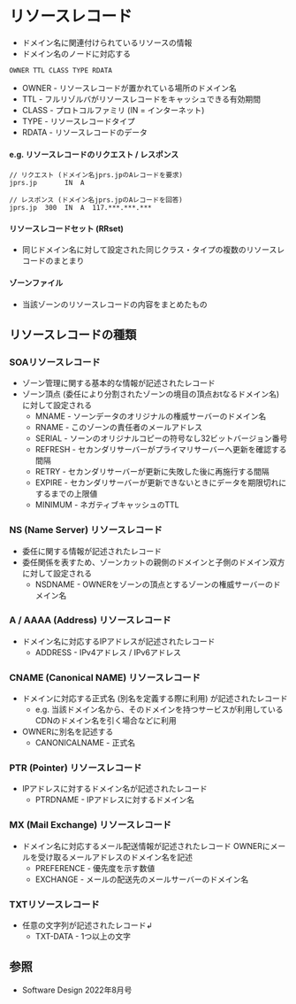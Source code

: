 # リソースレコード
- ドメイン名に関連付けられているリソースの情報
- ドメイン名のノードに対応する

```
OWNER TTL CLASS TYPE RDATA
```

- OWNER - リソースレコードが置かれている場所のドメイン名
- TTL   - フルリゾルバがリソースレコードをキャッシュできる有効期間
- CLASS - プロトコルファミリ (IN = インターネット)
- TYPE  - リソースレコードタイプ
- RDATA - リソースレコードのデータ

#### e.g. リソースレコードのリクエスト / レスポンス

```
// リクエスト (ドメイン名jprs.jpのAレコードを要求)
jprs.jp       IN  A

// レスポンス (ドメイン名jprs.jpのAレコードを回答)
jprs.jp  300  IN  A  117.***.***.***
```

#### リソースレコードセット (RRset)
- 同じドメイン名に対して設定された同じクラス・タイプの複数のリソースレコードのまとまり

#### ゾーンファイル
- 当該ゾーンのリソースレコードの内容をまとめたもの

## リソースレコードの種類
### SOAリソースレコード
- ゾーン管理に関する基本的な情報が記述されたレコード
- ゾーン頂点 (委任により分割されたゾーンの境目の頂点おtなるドメイン名) に対して設定される
  - MNAME - ソーンデータのオリジナルの権威サーバーのドメイン名
  - RNAME - このゾーンの責任者のメールアドレス
  - SERIAL - ソーンのオリジナルコピーの符号なし32ビットバージョン番号
  - REFRESH - セカンダリサーバーがプライマリサーバーへ更新を確認する間隔
  - RETRY - セカンダリサーバーが更新に失敗した後に再施行する間隔
  - EXPIRE - セカンダリサーバーが更新できないときにデータを期限切れにするまでの上限値
  - MINIMUM - ネガティブキャッシュのTTL

### NS (Name Server) リソースレコード
- 委任に関する情報が記述されたレコード
- 委任関係を表すため、ゾーンカットの親側のドメインと子側のドメイン双方に対して設定される
  - NSDNAME - OWNERをゾーンの頂点とするゾーンの権威サーバーのドメイン名

### A / AAAA (Address) リソースレコード
- ドメイン名に対応するIPアドレスが記述されたレコード
  - ADDRESS - IPv4アドレス / IPv6アドレス

### CNAME (Canonical NAME) リソースレコード
- ドメインに対応する正式名 (別名を定義する際に利用) が記述されたレコード
  - e.g. 当該ドメイン名から、そのドメインを持つサービスが利用しているCDNのドメイン名を引く場合などに利用
- OWNERに別名を記述する
  - CANONICALNAME - 正式名

### PTR (Pointer) リソースレコード
- IPアドレスに対するドメイン名が記述されたレコード
  - PTRDNAME - IPアドレスに対するドメイン名

### MX (Mail Exchange) リソースレコード
- ドメイン名に対応するメール配送情報が記述されたレコード
  OWNERにメールを受け取るメールアドレスのドメイン名を記述
  - PREFERENCE - 優先度を示す数値
  - EXCHANGE - メールの配送先のメールサーバーのドメイン名

### TXTリソースレコード
- 任意の文字列が記述されたレコード↲
  - TXT-DATA - 1つ以上の文字

## 参照
- Software Design 2022年8月号
